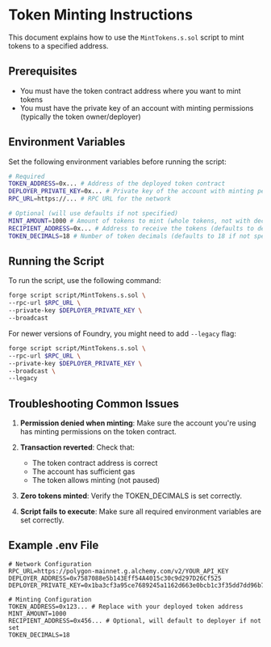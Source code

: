 # Token Minting Instructions

This document explains how to use the `MintTokens.s.sol` script to mint tokens to a specified address.

## Prerequisites

- You must have the token contract address where you want to mint tokens
- You must have the private key of an account with minting permissions (typically the token owner/deployer)

## Environment Variables

Set the following environment variables before running the script:

```bash
# Required
TOKEN_ADDRESS=0x... # Address of the deployed token contract
DEPLOYER_PRIVATE_KEY=0x... # Private key of the account with minting permissions
RPC_URL=https://... # RPC URL for the network

# Optional (will use defaults if not specified)
MINT_AMOUNT=1000 # Amount of tokens to mint (whole tokens, not with decimals)
RECIPIENT_ADDRESS=0x... # Address to receive the tokens (defaults to deployer if not specified)
TOKEN_DECIMALS=18 # Number of token decimals (defaults to 18 if not specified)
```

## Running the Script

To run the script, use the following command:

```bash
forge script script/MintTokens.s.sol \
--rpc-url $RPC_URL \
--private-key $DEPLOYER_PRIVATE_KEY \
--broadcast
```

For newer versions of Foundry, you might need to add `--legacy` flag:

```bash
forge script script/MintTokens.s.sol \
--rpc-url $RPC_URL \
--private-key $DEPLOYER_PRIVATE_KEY \
--broadcast \
--legacy
```

## Troubleshooting Common Issues

1. **Permission denied when minting**: Make sure the account you're using has minting permissions on the token contract.

2. **Transaction reverted**: Check that:
   - The token contract address is correct
   - The account has sufficient gas
   - The token allows minting (not paused)

3. **Zero tokens minted**: Verify the TOKEN_DECIMALS is set correctly.

4. **Script fails to execute**: Make sure all required environment variables are set correctly.

## Example .env File

```
# Network Configuration
RPC_URL=https://polygon-mainnet.g.alchemy.com/v2/YOUR_API_KEY
DEPLOYER_ADDRESS=0x7587088e5b143Eff54A4015c30c9d297D26Cf525
DEPLOYER_PRIVATE_KEY=0x1ba3cf3a95ce7689245a1162d663e0bcb1c3f35dd7dd96b70b8439929235f822

# Minting Configuration
TOKEN_ADDRESS=0x123... # Replace with your deployed token address
MINT_AMOUNT=1000
RECIPIENT_ADDRESS=0x456... # Optional, will default to deployer if not set
TOKEN_DECIMALS=18
```